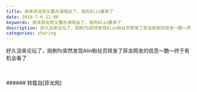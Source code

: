 ```yaml
---
title: 原来菲龙网又要办演唱会了，我的Alin要来了
date: 2018-7-6 11:06
keywords: 原来菲龙网又要办演唱会了，我的Alin要来了
description: 好久没来论坛了，刚刷fb突然发现Alin粉丝页转发了菲龙网发的信息～酷～终于有机会看了
categories: sharing
---
```

<td class="t_f" id="postmessage_1484391">

好久没来论坛了，刚刷fb突然发现Alin粉丝页转发了菲龙网发的信息～酷～终于有机会看了<br/>
<br/>
<img alt="" border="0" class="zoom" data-cf-modified-979b1ffff1537dabc4d2ca01-="" file="http://www.flw.ph/data/appbyme/upload/image/201807/06/SbEFn4CEsFsj.jpg" id="aimg_KQDDI" lazyloadthumb="1" onclick="" onmouseover="" src="http://www.flw.ph/data/appbyme/upload/image/201807/06/SbEFn4CEsFsj.jpg"/><br/>
<br/>
</td>
###### 转载自[菲龙网]